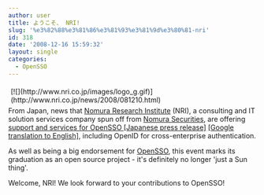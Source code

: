 ```yaml
---
author: user
title: ようこそ、 NRI!
slug: '%e3%82%88%e3%81%86%e3%81%93%e3%81%9d%e3%80%81-nri'
id: 318
date: '2008-12-16 15:59:32'
layout: single
categories:
  - OpenSSO
---
```


<div style="margin: 5px; float: right;">[![](http://www.nri.co.jp/images/logo_g.gif)](http://www.nri.co.jp/news/2008/081210.html)</div>

From Japan, news that [Nomura Research Institute](http://www.nri.co.jp/english/index.html) (NRI), a consulting and IT solution services company spun off from [Nomura Securities](http://www.nomura.com/), are offering [support and services for OpenSSO [Japanese press release]](http://www.nri.co.jp/news/2008/081210.html) [[Google translation to English]](http://translate.google.com/translate?hl=en&ie=UTF-8&u=http%3A%2F%2Fwww.nri.co.jp%2Fnews%2F2008%2F081210.html&sl=ja&tl=en&history_state0=), including OpenID for cross-enterprise authentication.

As well as being a big endorsement for [OpenSSO](http://opensso.org/), this event marks its graduation as an open source project - it's definitely no longer 'just a Sun thing'.

Welcome, NRI! We look forward to your contributions to OpenSSO!